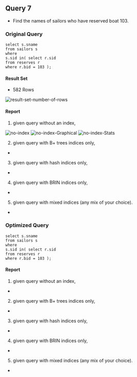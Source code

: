 ## Query 7

* Find the names of sailors who have reserved boat 103.

### Original Query

```
select s.sname
from sailors s
where
s.sid in( select r.sid
from reserves r
where r.bid = 103 );

```

#### Result Set

* 582 Rows

<img src="./screenshots/Query7/result-set-number-of-rows.png" alt="result-set-number-of-rows">

#### Report

1) given query without an index,

<img src="./screenshots/Query7/no-index.png" alt="no-index">
<img src="./screenshots/Query7/no-index-Graphical-explain.png" alt="no-index-Graphical">
<img src="./screenshots/Query7/no-index-Stats.png" alt="no-index-Stats">



2) given query with B+ trees indices only,

*

3) given query with hash indices only,

*

4) given query with BRIN indices only,

*

5) given query with mixed indices (any mix of your choice).

*

### Optimized Query

```
select s.sname
from sailors s
where
s.sid in( select r.sid
from reserves r
where r.bid = 103 );

```

#### Report

1) given query without an index,

*

2) given query with B+ trees indices only,

*

3) given query with hash indices only,

*

4) given query with BRIN indices only,

*

5) given query with mixed indices (any mix of your choice).

*
